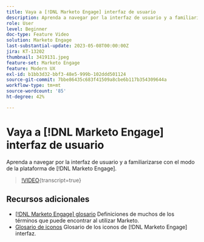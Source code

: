 ```yaml
---
title: Vaya a [!DNL Marketo Engage] interfaz de usuario
description: Aprenda a navegar por la interfaz de usuario y a familiarizarse con el modo de la plataforma de  [!DNL Marketo Engage] .
role: User
level: Beginner
doc-type: Feature Video
solution: Marketo Engage
last-substantial-update: 2023-05-08T00:00:00Z
jira: KT-13202
thumbnail: 3419131.jpeg
feature-set: Marketo Engage
feature: Modern UX
exl-id: b1bb3d32-bbf3-48e5-999b-102ddd501124
source-git-commit: 7bbe86435c683f41509a8cbe6b117b354309644a
workflow-type: tm+mt
source-wordcount: '85'
ht-degree: 42%

---
```


# Vaya a [!DNL Marketo Engage] interfaz de usuario

Aprenda a navegar por la interfaz de usuario y a familiarizarse con el modo de la plataforma de [!DNL Marketo Engage].

>[!VIDEO](https://video.tv.adobe.com/v/3419131/?learn=on){transcript=true}

## Recursos adicionales

* [[!DNL Marketo Engage] glosario](https://experienceleague.adobe.com/docs/marketo/using/getting-started-with-marketo/marketo-glossary.html?lang=en)
Definiciones de muchos de los términos que puede encontrar al utilizar Marketo.
* [Glosario de iconos](https://experienceleague.adobe.com/docs/marketo/using/product-docs/marketo-engage-modern-ux/icon-glossary.html?lang=en)
Glosario de los iconos de [!DNL Marketo Engage] interfaz.
